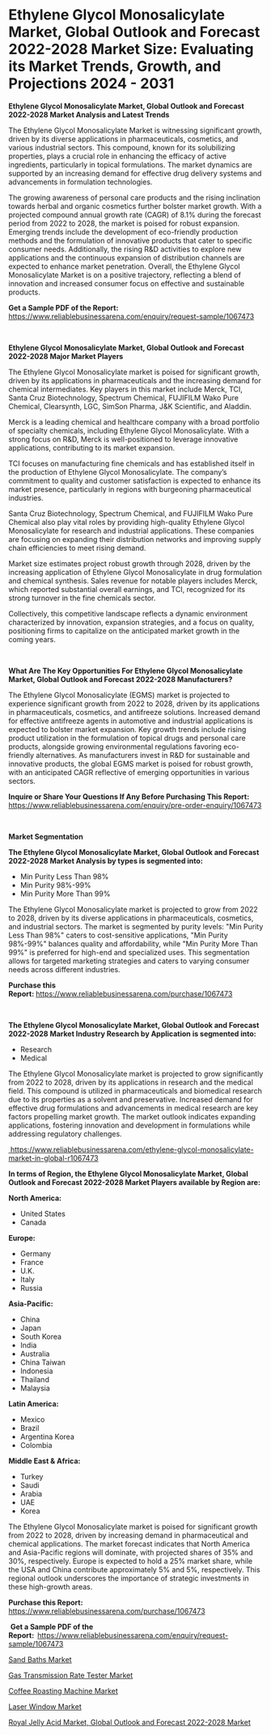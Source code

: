<p><h1>Ethylene Glycol Monosalicylate Market, Global Outlook and Forecast 2022-2028 Market Size: Evaluating its Market Trends, Growth, and Projections 2024 - 2031</h1></p><p><strong>Ethylene Glycol Monosalicylate Market, Global Outlook and Forecast 2022-2028 Market Analysis and Latest Trends</strong></p>
<p><p>The Ethylene Glycol Monosalicylate Market is witnessing significant growth, driven by its diverse applications in pharmaceuticals, cosmetics, and various industrial sectors. This compound, known for its solubilizing properties, plays a crucial role in enhancing the efficacy of active ingredients, particularly in topical formulations. The market dynamics are supported by an increasing demand for effective drug delivery systems and advancements in formulation technologies. </p><p>The growing awareness of personal care products and the rising inclination towards herbal and organic cosmetics further bolster market growth. With a projected compound annual growth rate (CAGR) of 8.1% during the forecast period from 2022 to 2028, the market is poised for robust expansion. Emerging trends include the development of eco-friendly production methods and the formulation of innovative products that cater to specific consumer needs. Additionally, the rising R&D activities to explore new applications and the continuous expansion of distribution channels are expected to enhance market penetration. Overall, the Ethylene Glycol Monosalicylate Market is on a positive trajectory, reflecting a blend of innovation and increased consumer focus on effective and sustainable products.</p></p>
<p><strong>Get a Sample PDF of the Report:&nbsp;</strong> <a href="https://www.reliablebusinessarena.com/enquiry/request-sample/1067473?utm_campaign=1932&utm_medium=2&utm_source=Github&utm_content=ia&utm_term=26122024&utm_id=ethylene-glycol-monosalicylate-market-global-outlook-and-forecast-2022-2028">https://www.reliablebusinessarena.com/enquiry/request-sample/1067473</a></p>
<p>&nbsp;</p>
<p><strong>Ethylene Glycol Monosalicylate Market, Global Outlook and Forecast 2022-2028 Major Market Players</strong></p>
<p><p>The Ethylene Glycol Monosalicylate market is poised for significant growth, driven by its applications in pharmaceuticals and the increasing demand for chemical intermediates. Key players in this market include Merck, TCI, Santa Cruz Biotechnology, Spectrum Chemical, FUJIFILM Wako Pure Chemical, Clearsynth, LGC, SimSon Pharma, J&K Scientific, and Aladdin.</p><p>Merck is a leading chemical and healthcare company with a broad portfolio of specialty chemicals, including Ethylene Glycol Monosalicylate. With a strong focus on R&D, Merck is well-positioned to leverage innovative applications, contributing to its market expansion.</p><p>TCI focuses on manufacturing fine chemicals and has established itself in the production of Ethylene Glycol Monosalicylate. The company’s commitment to quality and customer satisfaction is expected to enhance its market presence, particularly in regions with burgeoning pharmaceutical industries.</p><p>Santa Cruz Biotechnology, Spectrum Chemical, and FUJIFILM Wako Pure Chemical also play vital roles by providing high-quality Ethylene Glycol Monosalicylate for research and industrial applications. These companies are focusing on expanding their distribution networks and improving supply chain efficiencies to meet rising demand.</p><p>Market size estimates project robust growth through 2028, driven by the increasing application of Ethylene Glycol Monosalicylate in drug formulation and chemical synthesis. Sales revenue for notable players includes Merck, which reported substantial overall earnings, and TCI, recognized for its strong turnover in the fine chemicals sector. </p><p>Collectively, this competitive landscape reflects a dynamic environment characterized by innovation, expansion strategies, and a focus on quality, positioning firms to capitalize on the anticipated market growth in the coming years.</p></p>
<p>&nbsp;</p>
<p><strong>What Are The Key Opportunities For Ethylene Glycol Monosalicylate Market, Global Outlook and Forecast 2022-2028 Manufacturers?</strong></p>
<p><p>The Ethylene Glycol Monosalicylate (EGMS) market is projected to experience significant growth from 2022 to 2028, driven by its applications in pharmaceuticals, cosmetics, and antifreeze solutions. Increased demand for effective antifreeze agents in automotive and industrial applications is expected to bolster market expansion. Key growth trends include rising product utilization in the formulation of topical drugs and personal care products, alongside growing environmental regulations favoring eco-friendly alternatives. As manufacturers invest in R&D for sustainable and innovative products, the global EGMS market is poised for robust growth, with an anticipated CAGR reflective of emerging opportunities in various sectors.</p></p>
<p><strong>Inquire or Share Your Questions If Any Before Purchasing This Report:</strong> <a href="https://www.reliablebusinessarena.com/enquiry/pre-order-enquiry/1067473?utm_campaign=1932&utm_medium=2&utm_source=Github&utm_content=ia&utm_term=26122024&utm_id=ethylene-glycol-monosalicylate-market-global-outlook-and-forecast-2022-2028">https://www.reliablebusinessarena.com/enquiry/pre-order-enquiry/1067473</a></p>
<p>&nbsp;</p>
<p><strong>Market Segmentation</strong></p>
<p><strong>The Ethylene Glycol Monosalicylate Market, Global Outlook and Forecast 2022-2028 Market Analysis by types is segmented into:</strong></p>
<p><ul><li>Min Purity Less Than 98%</li><li>Min Purity 98%-99%</li><li>Min Purity More Than 99%</li></ul></p>
<p><p>The Ethylene Glycol Monosalicylate market is projected to grow from 2022 to 2028, driven by its diverse applications in pharmaceuticals, cosmetics, and industrial sectors. The market is segmented by purity levels: "Min Purity Less Than 98%" caters to cost-sensitive applications, "Min Purity 98%-99%" balances quality and affordability, while "Min Purity More Than 99%" is preferred for high-end and specialized uses. This segmentation allows for targeted marketing strategies and caters to varying consumer needs across different industries.</p></p>
<p><strong>Purchase this Report:&nbsp;</strong><a href="https://www.reliablebusinessarena.com/purchase/1067473?utm_campaign=1932&utm_medium=2&utm_source=Github&utm_content=ia&utm_term=26122024&utm_id=ethylene-glycol-monosalicylate-market-global-outlook-and-forecast-2022-2028">https://www.reliablebusinessarena.com/purchase/1067473</a></p>
<p>&nbsp;</p>
<p><strong>The Ethylene Glycol Monosalicylate Market, Global Outlook and Forecast 2022-2028 Market Industry Research by Application is segmented into:</strong></p>
<p><ul><li>Research</li><li>Medical</li></ul></p>
<p><p>The Ethylene Glycol Monosalicylate market is projected to grow significantly from 2022 to 2028, driven by its applications in research and the medical field. This compound is utilized in pharmaceuticals and biomedical research due to its properties as a solvent and preservative. Increased demand for effective drug formulations and advancements in medical research are key factors propelling market growth. The market outlook indicates expanding applications, fostering innovation and development in formulations while addressing regulatory challenges.</p></p>
<p><a href="https://www.reliablebusinessarena.com/ethylene-glycol-monosalicylate-market-in-global-r1067473?utm_campaign=1932&utm_medium=2&utm_source=Github&utm_content=ia&utm_term=26122024&utm_id=ethylene-glycol-monosalicylate-market-global-outlook-and-forecast-2022-2028">&nbsp;https://www.reliablebusinessarena.com/ethylene-glycol-monosalicylate-market-in-global-r1067473</a></p>
<p><strong>In terms of Region, the Ethylene Glycol Monosalicylate Market, Global Outlook and Forecast 2022-2028 Market Players available by Region are:</strong></p>
<p>
    <p> <strong> North America: </strong>
        <ul>
            <li>United States</li>
            <li>Canada</li>
        </ul>
        </p> 
    <p> <strong> Europe: </strong>
        <ul>
            <li>Germany</li>
            <li>France</li>
            <li>U.K.</li>
            <li>Italy</li>
            <li>Russia</li>
        </ul>
        </p> 
    <p> <strong> Asia-Pacific: </strong>
        <ul>
            <li>China</li>
            <li>Japan</li>
            <li>South Korea</li>
            <li>India</li>
            <li>Australia</li>
            <li>China Taiwan</li>
            <li>Indonesia</li>
            <li>Thailand</li>
            <li>Malaysia</li>
        </ul>
        </p> 
    <p> <strong> Latin America: </strong>
        <ul>
            <li>Mexico</li>
            <li>Brazil</li>
            <li>Argentina Korea</li>
            <li>Colombia</li>
        </ul>
        </p> 
    <p> <strong> Middle East & Africa: </strong>
        <ul>
            <li>Turkey</li>
            <li>Saudi</li>
            <li>Arabia</li>
            <li>UAE</li>
            <li>Korea</li>
        </ul>
    </p>
    </p>
<p><p>The Ethylene Glycol Monosalicylate market is poised for significant growth from 2022 to 2028, driven by increasing demand in pharmaceutical and chemical applications. The market forecast indicates that North America and Asia-Pacific regions will dominate, with projected shares of 35% and 30%, respectively. Europe is expected to hold a 25% market share, while the USA and China contribute approximately 5% and 5%, respectively. This regional outlook underscores the importance of strategic investments in these high-growth areas.</p></p>
<p><strong>Purchase this Report: </strong><a href="https://www.reliablebusinessarena.com/purchase/1067473?utm_campaign=1932&utm_medium=2&utm_source=Github&utm_content=ia&utm_term=26122024&utm_id=ethylene-glycol-monosalicylate-market-global-outlook-and-forecast-2022-2028">https://www.reliablebusinessarena.com/purchase/1067473</a></p>
<p>&nbsp;<strong>Get a Sample PDF of the Report:&nbsp;&nbsp;</strong><a href="https://www.reliablebusinessarena.com/enquiry/request-sample/1067473?utm_campaign=1932&utm_medium=2&utm_source=Github&utm_content=ia&utm_term=26122024&utm_id=ethylene-glycol-monosalicylate-market-global-outlook-and-forecast-2022-2028">https://www.reliablebusinessarena.com/enquiry/request-sample/1067473</a></p>
<p><strong></strong></p>
<p><p><a href="https://www.linkedin.com/pulse/sand-baths-market-size-share-analysis-forecasted-cagr-96-prpmf?utm_campaign=1932&utm_medium=2&utm_source=Github&utm_content=ia&utm_term=26122024&utm_id=ethylene-glycol-monosalicylate-market-global-outlook-and-forecast-2022-2028">Sand Baths Market</a></p><p><a href="https://www.linkedin.com/pulse/gas-transmission-rate-tester-market-growth-forecast-from-wb4tf?utm_campaign=1932&utm_medium=2&utm_source=Github&utm_content=ia&utm_term=26122024&utm_id=ethylene-glycol-monosalicylate-market-global-outlook-and-forecast-2022-2028">Gas Transmission Rate Tester Market</a></p><p><a href="https://www.linkedin.com/pulse/market-insights-coffee-roasting-machine-59-cagr-from-2024-jw9df?utm_campaign=1932&utm_medium=2&utm_source=Github&utm_content=ia&utm_term=26122024&utm_id=ethylene-glycol-monosalicylate-market-global-outlook-and-forecast-2022-2028">Coffee Roasting Machine Market</a></p><p><a href="https://www.linkedin.com/pulse/laser-window-market-size-share-analysis-2024-2031-comprehensive-mmd4f?utm_campaign=1932&utm_medium=2&utm_source=Github&utm_content=ia&utm_term=26122024&utm_id=ethylene-glycol-monosalicylate-market-global-outlook-and-forecast-2022-2028">Laser Window Market</a></p><p><a href="https://github.com/luckyshygirl/Market-Research-Report-List-7/blob/main/royal-jelly-acid-market-global-outlook-and-forecast-2022-2028-market.md?utm_campaign=1932&utm_medium=2&utm_source=Github&utm_content=ia&utm_term=26122024&utm_id=ethylene-glycol-monosalicylate-market-global-outlook-and-forecast-2022-2028">Royal Jelly Acid Market, Global Outlook and Forecast 2022-2028 Market</a></p></p>